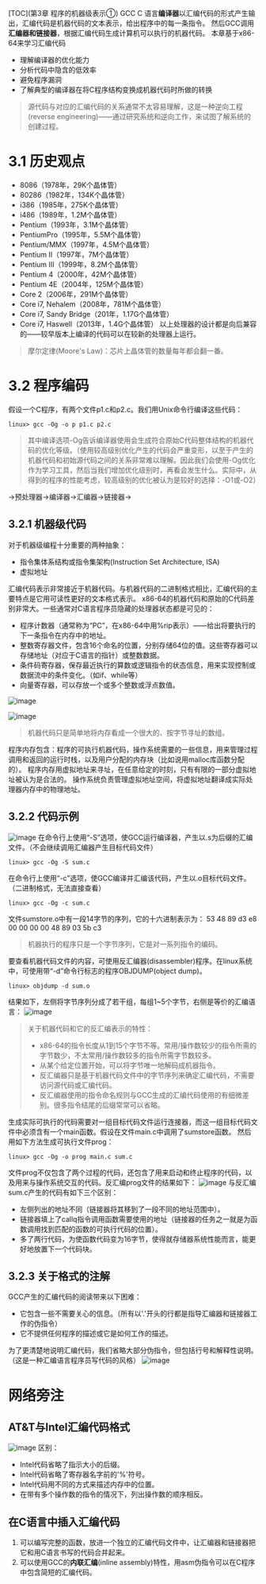 [TOC](第3章 程序的机器级表示①)
GCC C 语言**编译器**以汇编代码的形式产生输出，汇编代码是机器代码的文本表示，给出程序中的每一条指令。
然后GCC调用**汇编器和链接器**，根据汇编代码生成计算机可以执行的机器代码。
本章基于x86-64来学习汇编代码

- 理解编译器的优化能力
- 分析代码中隐含的低效率
- 避免程序漏洞
- 了解典型的编译器在将C程序结构变换成机器代码时所做的转换

> 源代码与对应的汇编代码的关系通常不太容易理解，这是一种逆向工程(reverse engineering)——通过研究系统和逆向工作，来试图了解系统的创建过程。

# 3.1 历史观点

- 8086（1978年，29K个晶体管）
- 80286（1982年，134K个晶体管）
- i386（1985年，275K个晶体管）
- i486（1989年，1.2M个晶体管）
- Pentium（1993年，3.1M个晶体管）
- PentiumPro（1995年，5.5M个晶体管）
- Pentium/MMX（1997年，4.5M个晶体管）
- Pentium II（1997年，7M个晶体管）
- Pentium III（1999年，8.2M个晶体管）
- Pentium 4（2000年，42M个晶体管）
- Pentium 4E（2004年，125M个晶体管）
- Core 2（2006年，291M个晶体管）
- Core i7, Nehalem（2008年，781M个晶体管）
- Core i7, Sandy Bridge（201年，1.17G个晶体管）
- Core i7, Haswell（2013年，1.4G个晶体管）
以上处理器的设计都是向后兼容的——较早版本上编译的代码可以在较新的处理器上运行。

> 摩尔定律(Moore's Law)：芯片上晶体管的数量每年都会翻一番。

# 3.2 程序编码

假设一个C程序，有两个文件p1.c和p2.c。我们用Unix命令行编译这些代码：

```
linux> gcc -Og -o p p1.c p2.c
```

> 其中编译选项-Og告诉编译器使用会生成符合原始C代码整体结构的机器代码的优化等级。（使用较高级别优化产生的代码会严重变形，以至于产生的机器代码和初始源代码之间的关系非常难以理解。因此我们会使用-Og优化作为学习工具，然后当我们增加优化级别时，再看会发生什么。实际中，从得到的程序的性能考虑，较高级别的优化被认为是较好的选择：-O1或-O2）

->预处理器->编译器->汇编器->链接器->

## 3.2.1 机器级代码

对于机器级编程十分重要的两种抽象：

- 指令集体系结构或指令集架构(Instruction Set Architecture, ISA)
- 虚拟地址

汇编代码表示非常接近于机器代码。与机器代码的二进制格式相比，汇编代码的主要特点是它用可读性更好的文本格式表示。
x86-64的机器代码和原始的C代码差别非常大。一些通常对C语言程序员隐藏的处理器状态都是可见的：

- 程序计数器（通常称为“PC”，在x86-64中用%rip表示）——给出将要执行的下一条指令在内存中的地址。
- 整数寄存器文件，包含16个命名的位置，分别存储64位的值。这些寄存器可以存储地址（对应于C语言的指针）或整数数据。
- 条件码寄存器，保存最近执行的算数或逻辑指令的状态信息，用来实现控制或数据流中的条件变化。（如if、while等）
- 向量寄存器，可以存放一个或多个整数或浮点数值。

![image](https://img2022.cnblogs.com/blog/2975286/202209/2975286-20220927083633597-1496080958.jpg)

![image](https://img2022.cnblogs.com/blog/2975286/202209/2975286-20220927083642622-1786113267.jpg)
> 机器代码只是简单地将内存看成一个很大的、按字节寻址的数组。

程序内存包含：程序的可执行机器代码，操作系统需要的一些信息，用来管理过程调用和返回的运行时栈，以及用户分配的内存块（比如说用malloc库函数分配的）。
程序内存用虚拟地址来寻址，在任意给定的时刻，只有有限的一部分虚拟地址被认为是合法的。
操作系统负责管理虚拟地址空间，将虚拟地址翻译成实际处理器内存中的物理地址。

## 3.2.2 代码示例

![image](https://img2022.cnblogs.com/blog/2975286/202209/2975286-20220929092218485-629316495.png)
在命令行上使用“-S”选项，使GCC运行编译器，产生以.s为后缀的汇编文件。（不会继续调用汇编器产生目标代码文件）

```
linux> gcc -Og -S sum.c
```

在命令行上使用“-c”选项，使GCC编译并汇编该代码，产生以.o目标代码文件。（二进制格式，无法直接查看）

```
linux> gcc -Og -c sum.c
```

文件sumstore.o中有一段14字节的序列，它的十六进制表示为：
53 48 89 d3 e8 00 00 00 00 48 89 03 5b c3
> 机器执行的程序只是一个字节序列，它是对一系列指令的编码。

要查看机器代码文件的内容，可使用反汇编器(disassembler)程序。在linux系统中，可使用带“-d”命令行标志的程序OBJDUMP(object dump)。

```
linux> objdump -d sum.o
```

结果如下，左侧将字节序列分成了若干组，每组1~5个字节，右侧是等价的汇编语言：
![image](https://img2022.cnblogs.com/blog/2975286/202209/2975286-20220929093850431-1480680594.jpg)
> 关于机器代码和它的反汇编表示的特性：
>
> - x86-64的指令长度从1到15个字节不等。常用/操作数较少的指令所需的字节数少，不太常用/操作数较多的指令所需字节数较多。
> - 从某个给定位置开始，可以将字节唯一地解码成机器指令。
> - 反汇编器只是基于机器代码文件中的字节序列来确定汇编代码，不需要访问源代码或汇编代码。
> - 反汇编器使用的指令命名规则与GCC生成的汇编代码使用的有细微差别。很多指令结尾的后缀常常可以省略。

生成实际可执行的代码需要对一组目标代码文件运行连接器，而这一组目标代码文件中必须含有一个main函数。假设在文件main.c中调用了sumstore函数。
然后用如下方法生成可执行文件prog：

```
linux> gcc -Og -o prog main.c sum.c
```

文件prog不仅包含了两个过程的代码，还包含了用来启动和终止程序的代码，以及用来与操作系统交互的代码。反汇编prog文件的结果如下：
![image](https://img2022.cnblogs.com/blog/2975286/202209/2975286-20220929100309981-1297721825.jpg)
与反汇编sum.c产生的代码有如下三个区别：

- 左侧列出的地址不同（链接器将其移到了一段不同的地址范围中）。
- 链接器填上了callq指令调用函数需要使用的地址（链接器的任务之一就是为函数调用找到匹配的函数的可执行代码的位置）。
- 多了两行代码，为使函数代码变为16字节，使得就存储器系统性能而言，能更好地放置下一个代码块。

## 3.2.3 关于格式的注解

GCC产生的汇编代码的阅读带来以下困难：

- 它包含一些不需要关心的信息。（所有以'.'开头的行都是指导汇编器和链接器工作的伪指令）
- 它不提供任何程序的描述或它是如何工作的描述。

为了更清楚地说明汇编代码，我们省略大部分伪指令，但包括行号和解释性说明。（这是一种汇编语言程序员写代码的风格）
![image](https://img2022.cnblogs.com/blog/2975286/202209/2975286-20220929211338342-199185372.jpg)

# 网络旁注

## AT&T与Intel汇编代码格式

![image](https://img2022.cnblogs.com/blog/2975286/202209/2975286-20220929211627548-1445919331.jpg)
区别：

- Intel代码省略了指示大小的后缀。
- Intel代码省略了寄存器名字前的'%'符号。
- Intel代码用不同的方式来描述内存中的位置。
- 在带有多个操作数的指令的情况下，列出操作数的顺序相反。

## 在C语言中插入汇编代码

1. 可以编写完整的函数，放进一个独立的汇编代码文件中，让汇编器和链接器把它和用C语言书写的代码合并起来。
2. 可以使用GCC的**内联汇编**(inline assembly)特性，用asm伪指令可以在C程序中包含简短的汇编代码。
